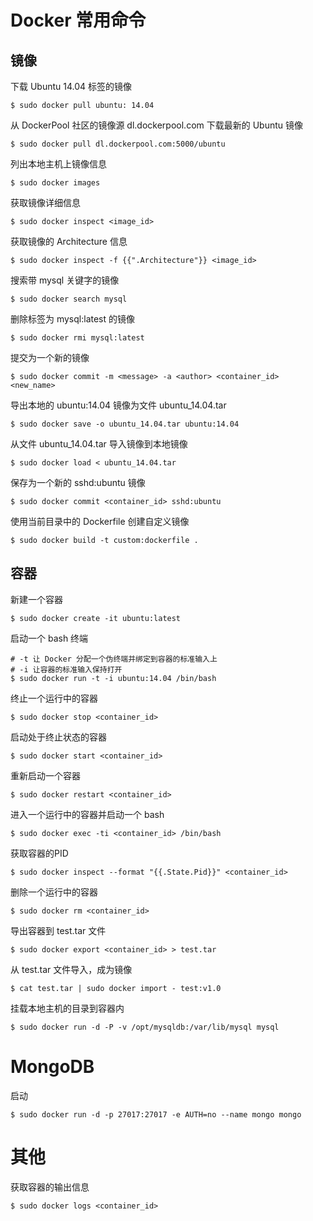 # Docker 常用命令

## 镜像
下载 Ubuntu 14.04 标签的镜像
```
$ sudo docker pull ubuntu: 14.04
```

从 DockerPool 社区的镜像源 dl.dockerpool.com 下载最新的 Ubuntu 镜像
```
$ sudo docker pull dl.dockerpool.com:5000/ubuntu
```

列出本地主机上镜像信息
```
$ sudo docker images
```

获取镜像详细信息
```
$ sudo docker inspect <image_id>
```

获取镜像的 Architecture 信息
```
$ sudo docker inspect -f {{".Architecture"}} <image_id>
```

搜索带 mysql 关键字的镜像
```
$ sudo docker search mysql
```

删除标签为 mysql:latest 的镜像
```
$ sudo docker rmi mysql:latest
```

提交为一个新的镜像
```
$ sudo docker commit -m <message> -a <author> <container_id> <new_name>
```

导出本地的 ubuntu:14.04 镜像为文件 ubuntu_14.04.tar
```
$ sudo docker save -o ubuntu_14.04.tar ubuntu:14.04
```

从文件 ubuntu_14.04.tar 导入镜像到本地镜像
```
$ sudo docker load < ubuntu_14.04.tar
```

保存为一个新的 sshd:ubuntu 镜像
```
$ sudo docker commit <container_id> sshd:ubuntu
```

使用当前目录中的 Dockerfile 创建自定义镜像
```
$ sudo docker build -t custom:dockerfile .
```

## 容器
新建一个容器
```
$ sudo docker create -it ubuntu:latest
```

启动一个 bash 终端
```
# -t 让 Docker 分配一个伪终端并绑定到容器的标准输入上
# -i 让容器的标准输入保持打开
$ sudo docker run -t -i ubuntu:14.04 /bin/bash
```

终止一个运行中的容器
```
$ sudo docker stop <container_id>
```

启动处于终止状态的容器
```
$ sudo docker start <container_id>
```

重新启动一个容器
```
$ sudo docker restart <container_id>
```

进入一个运行中的容器并启动一个 bash
```
$ sudo docker exec -ti <container_id> /bin/bash
```

获取容器的PID
```
$ sudo docker inspect --format "{{.State.Pid}}" <container_id>
```

删除一个运行中的容器
```
$ sudo docker rm <container_id>
```

导出容器到 test.tar 文件
```
$ sudo docker export <container_id> > test.tar
```

从 test.tar 文件导入，成为镜像
```
$ cat test.tar | sudo docker import - test:v1.0
```

挂载本地主机的目录到容器内
```
$ sudo docker run -d -P -v /opt/mysqldb:/var/lib/mysql mysql
```

# MongoDB
启动
```
$ sudo docker run -d -p 27017:27017 -e AUTH=no --name mongo mongo
```

# 其他
获取容器的输出信息
```
$ sudo docker logs <container_id>
```
